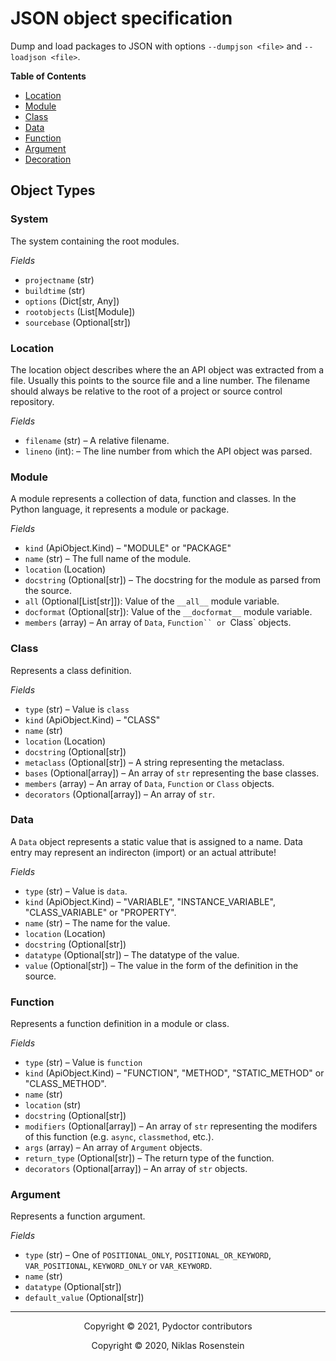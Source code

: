 # JSON object specification

Dump and load packages to JSON with options ``--dumpjson <file>`` and ``--loadjson <file>``. 

__Table of Contents__

* [Location](#location)
* [Module](#module)
* [Class](#class)
* [Data](#data)
* [Function](#function)
* [Argument](#drgument)
* [Decoration](#decoration)

## Object Types

### System

The system containing the root modules. 

_Fields_

* `projectname` (str)
* `buildtime` (str)
* `options` (Dict[str, Any])
* `rootobjects` (List[Module])
* `sourcebase` (Optional[str])

### Location

The location object describes where the an API object was extracted from a
file. Usually this points to the source file and a line number. The filename
should always be relative to the root of a project or source control repository.

_Fields_

* `filename` (str) &ndash; A relative filename.
* `lineno` (int): &ndash; The line number from which the API object was parsed.

### Module

A module represents a collection of data, function and classes. In the Python
language, it represents a module or package. 

_Fields_

* `kind` (ApiObject.Kind) &ndash; "MODULE" or "PACKAGE"
* `name` (str) &ndash; The full name of the module.
* `location` (Location)
* `docstring` (Optional[str]) &ndash; The docstring for the module as parsed
  from the source.
* `all` (Optional[List[str]]): Value of the `__all__` module variable.
* `docformat` (Optional[str]): Value of the `__docformat__` module variable.
* `members` (array) &ndash; An array of `Data`, `Function`` or `Class` objects.

### Class

Represents a class definition.

_Fields_

* `type` (str) &ndash; Value is `class`
* `kind` (ApiObject.Kind) &ndash; "CLASS"
* `name` (str)
* `location` (Location)
* `docstring` (Optional[str])
* `metaclass` (Optional[str]) &ndash; A string representing the metaclass.
* `bases` (Optional[array]) &ndash; An array of `str` representing the base classes.
* `members` (array) &ndash; An array of `Data`, `Function` or `Class` objects.
* `decorators` (Optional[array]) &ndash; An array of `str`.

### Data

A `Data` object represents a static value that is assigned to a name. 
Data entry may represent an indirecton (import) or an actual attribute! 

_Fields_

* `type` (str) &ndash; Value is `data`.
* `kind` (ApiObject.Kind) &ndash; "VARIABLE", "INSTANCE_VARIABLE", "CLASS_VARIABLE" or "PROPERTY".
* `name` (str) &ndash; The name for the value.
* `location` (Location)
* `docstring` (Optional[str])
* `datatype` (Optional[str]) &ndash; The datatype of the value.
* `value` (Optional[str]) &ndash; The value in the form of the definition
  in the source.

### Function

Represents a function definition in a module or class.

_Fields_

* `type` (str) &ndash; Value is `function`
* `kind` (ApiObject.Kind) &ndash; "FUNCTION", "METHOD", "STATIC_METHOD" or "CLASS_METHOD".
* `name` (str)
* `location` (str)
* `docstring` (Optional[str])
* `modifiers` (Optional[array]) &ndash; An array of `str` representing the modifers
  of this function (e.g. `async`, `classmethod`, etc.).
* `args` (array) &ndash; An array of `Argument` objects.
* `return_type` (Optional[str]) &ndash; The return type of the function.
* `decorators` (Optional[array]) &ndash; An array of `str` objects.

### Argument

Represents a function argument.

_Fields_

* `type` (str) &ndash; One of `POSITIONAL_ONLY`, `POSITIONAL_OR_KEYWORD`,
  `VAR_POSITIONAL`, `KEYWORD_ONLY` or `VAR_KEYWORD`.
* `name` (str)
* `datatype` (Optional[str])
* `default_value` (Optional[str])

---

<p align="center">Copyright &copy; 2021, Pydoctor contributors</p>
<p align="center">Copyright &copy; 2020, Niklas Rosenstein</p>
